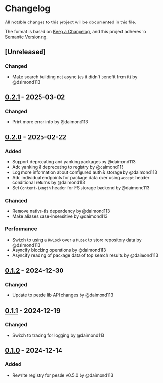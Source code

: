 # Changelog

All notable changes to this project will be documented in this file.

The format is based on [Keep a Changelog](https://keepachangelog.com/en/1.0.0/),
and this project adheres to [Semantic Versioning](https://semver.org/spec/v2.0.0.html).

## [Unreleased]
### Changed
- Make search building not async (as it didn't benefit from it) by @daimond113

## [0.2.1] - 2025-03-02
### Changed
- Print more error info by @daimond113

## [0.2.0] - 2025-02-22
### Added
- Support deprecating and yanking packages by @daimond113
- Add yanking & deprecating to registry by @daimond113
- Log more information about configured auth & storage by @daimond113
- Add individual endpoints for package data over using `Accept` header conditional returns by @daimond113
- Set `Content-Length` header for FS storage backend by @daimond113

### Changed
- Remove native-tls dependency by @daimond113
- Make aliases case-insensitive by @daimond113

### Performance
- Switch to using a `RwLock` over a `Mutex` to store repository data by @daimond113
- Asyncify blocking operations by @daimond113
- Asyncify reading of package data of top search results by @daimond113

## [0.1.2] - 2024-12-30
### Changed
- Update to pesde lib API changes by @daimond113

## [0.1.1] - 2024-12-19
### Changed
- Switch to tracing for logging by @daimond113

## [0.1.0] - 2024-12-14
### Added
- Rewrite registry for pesde v0.5.0 by @daimond113

[0.2.1]: https://github.com/daimond113/pesde/compare/v0.6.0%2Bregistry.0.2.0..v0.6.0%2Bregistry.0.2.1
[0.2.0]: https://github.com/daimond113/pesde/compare/v0.5.3%2Bregistry.0.1.2..v0.6.0%2Bregistry.0.2.0
[0.1.2]: https://github.com/daimond113/pesde/compare/v0.5.2%2Bregistry.0.1.1..v0.5.3%2Bregistry.0.1.2
[0.1.1]: https://github.com/daimond113/pesde/compare/v0.5.1%2Bregistry.0.1.0..v0.5.2%2Bregistry.0.1.1
[0.1.0]: https://github.com/daimond113/pesde/compare/v0.4.7..v0.5.0%2Bregistry.0.1.0
